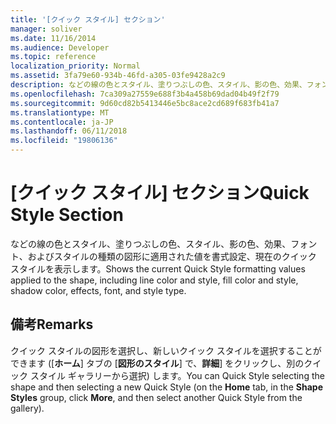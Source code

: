 ```yaml
---
title: '[クイック スタイル] セクション'
manager: soliver
ms.date: 11/16/2014
ms.audience: Developer
ms.topic: reference
localization_priority: Normal
ms.assetid: 3fa79e60-934b-46fd-a305-03fe9428a2c9
description: などの線の色とスタイル、塗りつぶしの色、スタイル、影の色、効果、フォント、およびスタイルの種類の図形に適用された値を書式設定、現在のクイック スタイルを表示します。
ms.openlocfilehash: 7ca309a27559e688f3b4a458b69dad04b49f2f79
ms.sourcegitcommit: 9d60cd82b5413446e5bc8ace2cd689f683fb41a7
ms.translationtype: MT
ms.contentlocale: ja-JP
ms.lasthandoff: 06/11/2018
ms.locfileid: "19806136"
---
```

# <a name="quick-style-section"></a><span data-ttu-id="31490-103">[クイック スタイル] セクション</span><span class="sxs-lookup"><span data-stu-id="31490-103">Quick Style Section</span></span>

<span data-ttu-id="31490-104">などの線の色とスタイル、塗りつぶしの色、スタイル、影の色、効果、フォント、およびスタイルの種類の図形に適用された値を書式設定、現在のクイック スタイルを表示します。</span><span class="sxs-lookup"><span data-stu-id="31490-104">Shows the current Quick Style formatting values applied to the shape, including line color and style, fill color and style, shadow color, effects, font, and style type.</span></span> 
  
## <a name="remarks"></a><span data-ttu-id="31490-105">備考</span><span class="sxs-lookup"><span data-stu-id="31490-105">Remarks</span></span>

<span data-ttu-id="31490-106">クイック スタイルの図形を選択し、新しいクイック スタイルを選択することができます ([**ホーム**] タブの [**図形のスタイル**] で、**詳細**] をクリックし、別のクイック スタイル ギャラリーから選択) します。</span><span class="sxs-lookup"><span data-stu-id="31490-106">You can Quick Style selecting the shape and then selecting a new Quick Style (on the **Home** tab, in the **Shape Styles** group, click **More**, and then select another Quick Style from the gallery).</span></span>
  

